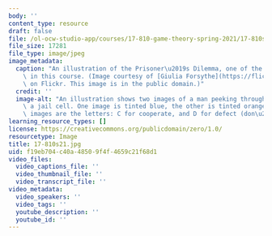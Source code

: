 ```yaml
---
body: ''
content_type: resource
draft: false
file: /ol-ocw-studio-app/courses/17-810-game-theory-spring-2021/17-810s21.jpg
file_size: 17281
file_type: image/jpeg
image_metadata:
  caption: "An illustration of the Prisoner\u2019s Dilemma, one of the topics discussed\
    \ in this course. (Image courtesy of [Giulia Forsythe](https://flickr.com/photos/59217476@N00/8245423564)\
    \ on Flickr. This image is in the public domain.)"
  credit: ''
  image-alt: "An illustration shows two images of a man peeking through the bars of\
    \ a jail cell. One image is tinted blue, the other is tinted orange. Near the\
    \ images are the letters: C for cooperate, and D for defect (don\u2019t cooperate). "
learning_resource_types: []
license: https://creativecommons.org/publicdomain/zero/1.0/
resourcetype: Image
title: 17-810s21.jpg
uid: f19eb704-c40a-4850-9f4f-4659c21f68d1
video_files:
  video_captions_file: ''
  video_thumbnail_file: ''
  video_transcript_file: ''
video_metadata:
  video_speakers: ''
  video_tags: ''
  youtube_description: ''
  youtube_id: ''
---
```

